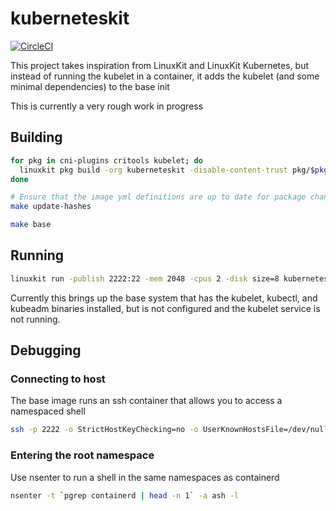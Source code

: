 # kuberneteskit

[![CircleCI](https://circleci.com/gh/kuberneteskit/kuberneteskit.svg?style=svg)](https://circleci.com/gh/kuberneteskit/kuberneteskit)

This project takes inspiration from LinuxKit and LinuxKit Kubernetes, but instead of running the kubelet in a container, it adds the kubelet (and some minimal dependencies) to the base init

This is currently a very rough work in progress

## Building

```sh
for pkg in cni-plugins critools kubelet; do
  linuxkit pkg build -org kuberneteskit -disable-content-trust pkg/$pkg
done

# Ensure that the image yml definitions are up to date for package changes
make update-hashes

make base
```

## Running

```sh
linuxkit run -publish 2222:22 -mem 2048 -cpus 2 -disk size=8 kubernetes-base.qcow2
```

Currently this brings up the base system that has the kubelet, kubectl, and kubeadm binaries installed, but is not configured and the kubelet service is not running.

## Debugging

### Connecting to host

The base image runs an ssh container that allows you to access a namespaced shell

```sh
ssh -p 2222 -o StrictHostKeyChecking=no -o UserKnownHostsFile=/dev/null root@localhost
```

### Entering the root namespace

Use nsenter to run a shell in the same namespaces as containerd

```sh
nsenter -t `pgrep containerd | head -n 1` -a ash -l
```
